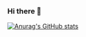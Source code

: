### Hi there 👋

[![Anurag's GitHub stats](https://github-readme-stats.vercel.app/api?username=asonetu)](https://github.com/anuraghazra/github-readme-stats)

<!--
**asonetu/asonetu** is a ✨ _special_ ✨ repository because its `README.md` (this file) appears on your GitHub profile.

Here are some ideas to get you started:

- 🔭 I’m currently working on ...
- 🌱 I’m currently learning ...
- 👯 I’m looking to collaborate on ...
- 🤔 I’m looking for help with ...
- 💬 Ask me about ...
- 📫 How to reach me: ...
- 😄 Pronouns: ...
- ⚡ Fun fact: ...
-->
